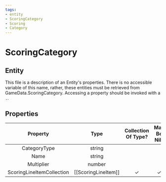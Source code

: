 ```yaml
---
tags:
- entity
- ScoringCategory
- Scoring
- Category
---
```

# ScoringCategory
## Entity
This file is a description of an Entity's properties. There is no accessible variable of this name, rather, these entities must be retrieved from GameData.ScoringCategory. Accessing a property should be invoked with a `.`.
## Properties
|	Property	|	Type	|	Collection Of Type?	|	May Be Nil?	|	Default	|	References	|	Key	|	Notes	|
|	:-:	|	:-:	|	:-:	|	:-:	|	:-:	|	:-:	|	:-:	|	-:	|
|	CategoryType	|	string	|		|		|		|		|		|	|
|	Name	|	string	|		|		|		|		|		|	|
|	Multiplier	|	number	|		|		|	1	|		|		|	|
|	ScoringLineItemCollection	|	[[ScoringLineItem]]	|	✓	|	✓	|		|		|		|	|

